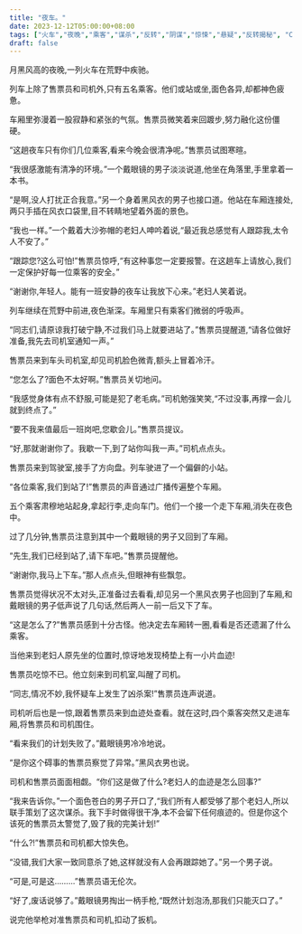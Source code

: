 ```yaml
---
title: "夜车。"
date: 2023-12-12T05:00:00+08:00
tags: ["火车","夜晚","乘客","谋杀","反转","阴谋","惊悚","悬疑","反转揭秘", "Claude"]
draft: false
--- 
```


月黑风高的夜晚,一列火车在荒野中疾驰。

列车上除了售票员和司机外,只有五名乘客。他们或站或坐,面色各异,却都神色疲惫。

车厢里弥漫着一股寂静和紧张的气氛。售票员微笑着来回踱步,努力融化这份僵硬。

“这趟夜车只有你们几位乘客,看来今晚会很清净呢。”售票员试图寒暄。

“我很感激能有清净的环境。”一个戴眼镜的男子淡淡说道,他坐在角落里,手里拿着一本书。

“是啊,没人打扰正合我意。”另一个身着黑风衣的男子也接口道。他站在车厢连接处,两只手插在风衣口袋里,目不转睛地望着外面的景色。

“我也一样。”一个戴着大沙弥帽的老妇人呻吟着说,“最近我总感觉有人跟踪我,太令人不安了。”

“跟踪您?这么可怕!”售票员惊呼,“有这种事您一定要报警。在这趟车上请放心,我们一定保护好每一位乘客的安全。”

“谢谢你,年轻人。能有一班安静的夜车让我放下心来。”老妇人笑着说。

列车继续在荒野中前进,夜色渐深。车厢里只有乘客们微弱的呼吸声。

“同志们,请原谅我打破宁静,不过我们马上就要进站了。”售票员提醒道,“请各位做好准备,我先去司机室通知一声。”

售票员来到车头司机室,却见司机脸色微青,额头上冒着冷汗。

“您怎么了?面色不太好啊。”售票员关切地问。

“我感觉身体有点不舒服,可能是犯了老毛病。”司机勉强笑笑,“不过没事,再撑一会儿就到终点了。”

“要不我来值最后一班岗吧,您歇会儿。”售票员提议。

“好,那就谢谢你了。我歇一下,到了站你叫我一声。”司机点点头。

售票员来到驾驶室,接手了方向盘。列车驶进了一个偏僻的小站。

“各位乘客,我们到站了!”售票员的声音通过广播传遍整个车厢。

五个乘客肃穆地站起身,拿起行李,走向车门。他们一个接一个走下车厢,消失在夜色中。

过了几分钟,售票员注意到其中一个戴眼镜的男子又回到了车厢。

“先生,我们已经到站了,请下车吧。”售票员提醒他。

“谢谢你,我马上下车。”那人点点头,但眼神有些飘忽。

售票员觉得状况不太对头,正准备过去看看,却见另一个黑风衣男子也回到了车厢,和戴眼镜的男子低声说了几句话,然后两人一前一后又下了车。

“这是怎么了?”售票员感到十分古怪。他决定去车厢转一圈,看看是否还遗漏了什么乘客。

当他来到老妇人原先坐的位置时,惊讶地发现椅垫上有一小片血迹!

售票员吃惊不已。他立刻来到司机室,叫醒了司机。

“同志,情况不妙,我怀疑车上发生了凶杀案!”售票员连声说道。

司机听后也是一惊,跟着售票员来到血迹处查看。就在这时,四个乘客突然又走进车厢,将售票员和司机围住。

“看来我们的计划失败了。”戴眼镜男冷冷地说。

“是你这个碍事的售票员察觉了异常。”黑风衣男也说。 

司机和售票员面面相觑。“你们这是做了什么?老妇人的血迹是怎么回事?”

“我来告诉你。”一个面色苍白的男子开口了,“我们所有人都受够了那个老妇人,所以联手策划了这次谋杀。我下手时做得很干净,本不会留下任何痕迹的。但是你这个该死的售票员太警觉了,毁了我的完美计划!”

“什么?!”售票员和司机都大惊失色。

“没错,我们大家一致同意杀了她,这样就没有人会再跟踪她了。”另一个男子说。

“可是,可是这.........”售票员语无伦次。

“好了,废话说够了。”戴眼镜男掏出一柄手枪,“既然计划泡汤,那我们只能灭口了。”

说完他举枪对准售票员和司机,扣动了扳机。